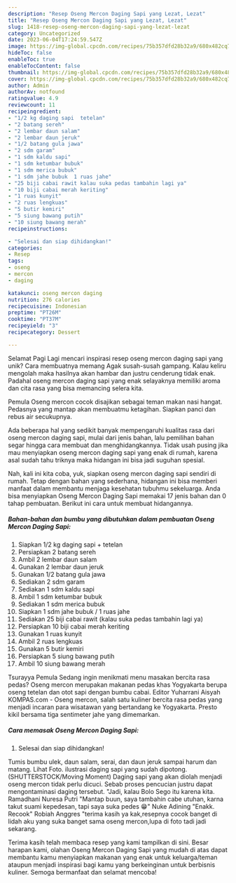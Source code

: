 ```yaml
---
description: "Resep Oseng Mercon Daging Sapi yang Lezat, Lezat"
title: "Resep Oseng Mercon Daging Sapi yang Lezat, Lezat"
slug: 1418-resep-oseng-mercon-daging-sapi-yang-lezat-lezat
category: Uncategorized
date: 2023-06-04T17:24:59.547Z
image: https://img-global.cpcdn.com/recipes/75b357dfd28b32a9/680x482cq70/oseng-mercon-daging-sapi-foto-resep-utama.jpg
hideToc: false
enableToc: true
enableTocContent: false
thumbnail: https://img-global.cpcdn.com/recipes/75b357dfd28b32a9/680x482cq70/oseng-mercon-daging-sapi-foto-resep-utama.jpg
cover: https://img-global.cpcdn.com/recipes/75b357dfd28b32a9/680x482cq70/oseng-mercon-daging-sapi-foto-resep-utama.jpg
author: Admin
authorAv: notfound
ratingvalue: 4.9
reviewcount: 11
recipeingredient:
- "1/2 kg daging sapi  tetelan"
- "2 batang sereh"
- "2 lembar daun salam"
- "2 lembar daun jeruk"
- "1/2 batang gula jawa"
- "2 sdm garam"
- "1 sdm kaldu sapi"
- "1 sdm ketumbar bubuk"
- "1 sdm merica bubuk"
- "1 sdm jahe bubuk  1 ruas jahe"
- "25 biji cabai rawit kalau suka pedas tambahin lagi ya"
- "10 biji cabai merah keriting"
- "1 ruas kunyit"
- "2 ruas lengkuas"
- "5 butir kemiri"
- "5 siung bawang putih"
- "10 siung bawang merah"
recipeinstructions:

- "Selesai dan siap dihidangkan!"
categories:
- Resep
tags:
- oseng
- mercon
- daging

katakunci: oseng mercon daging 
nutrition: 276 calories
recipecuisine: Indonesian
preptime: "PT26M"
cooktime: "PT37M"
recipeyield: "3"
recipecategory: Dessert

---
```



Selamat Pagi Lagi mencari inspirasi resep oseng mercon daging sapi yang unik? Cara membuatnya memang Agak susah-susah gampang. Kalau keliru mengolah maka hasilnya akan hambar dan justru cenderung tidak enak. Padahal oseng mercon daging sapi yang enak selayaknya memiliki aroma dan cita rasa yang bisa memancing selera kita.


Pemula Oseng mercon cocok disajikan sebagai teman makan nasi hangat. Pedasnya yang mantap akan membuatmu ketagihan. Siapkan panci dan rebus air secukupnya.

Ada beberapa hal yang sedikit banyak mempengaruhi kualitas rasa dari oseng mercon daging sapi, mulai dari jenis bahan, lalu pemilihan bahan segar hingga cara membuat dan menghidangkannya. Tidak usah pusing jika mau menyiapkan oseng mercon daging sapi yang enak di rumah, karena asal sudah tahu triknya maka hidangan ini bisa jadi suguhan spesial.


Nah, kali ini kita coba, yuk, siapkan oseng mercon daging sapi sendiri di rumah. Tetap dengan bahan yang sederhana, hidangan ini bisa memberi manfaat dalam membantu menjaga kesehatan tubuhmu sekeluarga. Anda bisa menyiapkan Oseng Mercon Daging Sapi memakai 17 jenis bahan dan 0 tahap pembuatan. Berikut ini cara untuk membuat hidangannya.

<!--inarticleads1-->

##### Bahan-bahan dan bumbu yang dibutuhkan dalam pembuatan Oseng Mercon Daging Sapi:

1. Siapkan 1/2 kg daging sapi + tetelan
1. Persiapkan 2 batang sereh
1. Ambil 2 lembar daun salam
1. Gunakan 2 lembar daun jeruk
1. Gunakan 1/2 batang gula jawa
1. Sediakan 2 sdm garam
1. Sediakan 1 sdm kaldu sapi
1. Ambil 1 sdm ketumbar bubuk
1. Sediakan 1 sdm merica bubuk
1. Siapkan 1 sdm jahe bubuk / 1 ruas jahe
1. Sediakan 25 biji cabai rawit (kalau suka pedas tambahin lagi ya)
1. Persiapkan 10 biji cabai merah keriting
1. Gunakan 1 ruas kunyit
1. Ambil 2 ruas lengkuas
1. Gunakan 5 butir kemiri
1. Persiapkan 5 siung bawang putih
1. Ambil 10 siung bawang merah


Tsurayya Pemula Sedang ingin menikmati menu masakan bercita rasa pedas? Oseng mercon merupakan makanan pedas khas Yogyakarta berupa oseng tetelan dan otot sapi dengan bumbu cabai. Editor Yuharrani Aisyah KOMPAS.com - Oseng mercon, salah satu kuliner bercita rasa pedas yang menjadi incaran para wisatawan yang bertandang ke Yogyakarta. Presto kikil bersama tiga sentimeter jahe yang dimemarkan. 

<!--inarticleads2-->

##### Cara memasak Oseng Mercon Daging Sapi:


1. Selesai dan siap dihidangkan!

Tumis bumbu ulek, daun salam, serai, dan daun jeruk sampai harum dan matang. Lihat Foto. ilustrasi daging sapi yang sudah dipotong. (SHUTTERSTOCK/Moving Moment) Daging sapi yang akan diolah menjadi oseng mercon tidak perlu dicuci. Sebab proses pencucian justru dapat mengontaminasi daging tersebut. &#34;Jadi, kalau Bolo Sego itu karena kita. Ramadhani Nuresa Putri &#34;Mantap buun, saya tambahin cabe utuhan, karna takut suami kepedesan, tapi saya suka pedes 😁&#34; Nuke Adining &#34;Enakk. Recook&#34; Robiah Anggres &#34;terima kasih ya kak,resepnya cocok banget di lidah aku yang suka banget sama oseng mercon,lupa di foto tadi jadi sekarang. 

Terima kasih telah membaca resep yang kami tampilkan di sini. Besar harapan kami, olahan Oseng Mercon Daging Sapi yang mudah di atas dapat membantu kamu menyiapkan makanan yang enak untuk keluarga/teman ataupun menjadi inspirasi bagi kamu yang berkeinginan untuk berbisnis kuliner. Semoga bermanfaat dan selamat mencoba!
